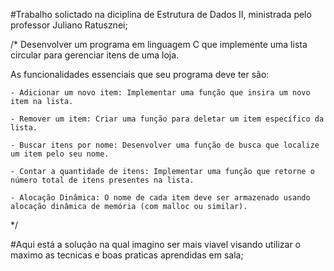 #Trabalho solictado na diciplina de Estrutura de Dados II, ministrada pelo professor Juliano Ratusznei;

  /*
  Desenvolver um programa em linguagem C que implemente uma lista circular para gerenciar itens de uma loja.
  
  As funcionalidades essenciais que seu programa deve ter são:

    - Adicionar um novo item: Implementar uma função que insira um novo item na lista.
  
    - Remover um item: Criar uma função para deletar um item específico da lista.
  
    - Buscar itens por nome: Desenvolver uma função de busca que localize um item pelo seu nome.
  
    - Contar a quantidade de itens: Implementar uma função que retorne o número total de itens presentes na lista.
  
    - Alocação Dinâmica: O nome de cada item deve ser armazenado usando alocação dinâmica de memória (com malloc ou similar). 
  */

  #Aqui está a solução na qual imagino ser mais viavel visando utilizar o maximo as tecnicas e boas praticas aprendidas em sala;
